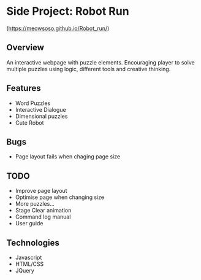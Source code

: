 # Side Project: Robot Run
<Robot Run> (https://meowsoso.github.io/Robot_run/)
## Overview

An interactive webpage with puzzle elements. Encouraging player to solve multiple puzzles using logic, different tools and creative thinking.

## Features
- Word Puzzles
- Interactive Dialogue
- Dimensional puzzles
- Cute Robot

## Bugs 
- Page layout fails when chaging page size

## TODO
- Improve page layout
- Optimise page when changing size
- More puzzles...
- Stage Clear animation
- Command log manual
- User guide

## Technologies 
- Javascript
- HTML/CSS
- JQuery
